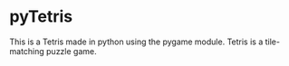 # pyTetris

This is a Tetris made in python using the pygame module. Tetris is a tile-matching puzzle game.

